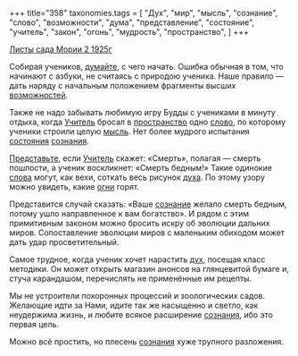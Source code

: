 +++
title="358"
taxonomies.tags = [
 "Дух",
 "мир",
 "мысль",
 "сознание",
 "слово",
 "возможности",
 "дума",
 "представление",
 "состояние",
 "учитель",
 "закон",
 "огонь",
 "мудрость",
 "пространство",
]
+++

[Листы сада Мории 2 1925г](/agni/1925)

Собирая учеников, [думайте](/tags/дума), с чего начать. Ошибка обычная в том, что начинают с азбуки, не считаясь с природою ученика. Наше правило — дать наряду с начальным положением фрагменты высших [возможностей](/tags/возможности).   

Также не надо забывать любимую игру Будды с учениками в минуту отдыха, когда [Учитель](/tags/учитель) бросал в [пространство](/tags/пространство) одно [слово](/tags/слово), по которому ученики строили целую [мысль](/tags/мысль). Нет более мудрого испытания [состояния](/tags/состояние) [сознания](/tags/[сознание](/tags/сознание)).   

[Представьте](/tags/представление), если [Учитель](/tags/учитель) скажет: «Смерть», полагая — смерть пошлости, а ученик воскликнет: «Смерть бедным!» Такие одинокие [слова](/tags/слово) могут, как вехи, соткать весь рисунок [духа](/tags/Дух). По этому узору можно увидеть, какие [огни](/tags/огонь) горят.   

Представится случай сказать: «Ваше [сознание](/tags/сознание) желало смерть бедным, потому ушло направленное к вам богатство». И рядом с этим примитивным законом можно бросить искру об эволюции дальних миров. Сопоставление эволюции миров с маленьким обиходом может дать удар просветительный.   

Самое трудное, когда ученик хочет нарастить [дух](/tags/Дух), посещая класс методики. Он может открыть магазин анонсов на глянцевитой бумаге и, стуча карандашом, перечислять не применённые им рецепты.   

Мы не устроители похоронных процессий и зоологических садов. Желающие идти за Нами, идите так же насыщенно и светло, как неудержима жизнь, и любите всякое расширение [сознания](/tags/[сознание](/tags/сознание)), ибо это первая цель.   

Можно всё простить, но плесень [сознания](/tags/[сознание](/tags/сознание)) хуже трупного разложения.   

